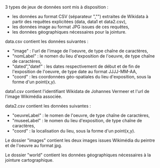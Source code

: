 3 types de jeux de données sont mis à disposition :  
- les données au format CSV (séparateur ","") extraites de Wikidata à partir des requêtes explicitées (data, data1 et data2.csv),  
- les données image au format JPG issues de ces requêtes,  
- les données géographiques nécessaires pour la jointure.  

data.csv contient les données suivantes :
- "image" : l'url de l'image de l'oeuvre, de type chaîne de caractères,  
- "nomLabel" : le nomen du lieu d'exposition de l'oeuvre, de type chaîne de caractères,  
- "dated","datef" : les dates respectivement de début et de fin de l'exposition de l'oeuvre, de type date au format JJJJ-MM-AA,  
- "coord" : les coordonnées géo-spatiales du lieu d'exposition, sous la forme d'un point(x,y).  

data1.csv contient l'identifiant Wikidata de Johannes Vermeer et l'url de l'image Wikimédia associée.  

data2.csv contient les données suivantes :  
- "oeuvreLabel" : le nomen de l'oeuvre, de type chaîne de caractères,  
- "museeLabel" : le nomen du lieu d'exposition, de type chaîne de caractères,  
- "coord" : la localisation du lieu, sous la forme d'un point(x,y).

Le dossier "images" contient les deux images issues Wikimédia du peintre et de l'oeuvre au format jpg.

Le dossier "world" contient les données géographiques nécessaires à la jointure cartographique.